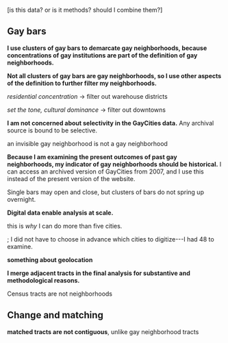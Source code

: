 ---
---

[is this data? or is it methods? should I combine them?]

## Gay bars

**I use clusters of gay bars to demarcate gay neighborhoods, because concentrations of gay institutions are part of the definition of gay neighborhoods.**

**Not all clusters of gay bars are gay neighborhoods, so I use other aspects of the definition to further filter my neighborhoods.**

*residential concentration* -> filter out warehouse districts

*set the tone, cultural dominance* -> filter out downtowns

**I am not concerned about selectivity in the GayCities data.** Any archival source is bound to be selective.

an invisible gay neighborhood is not a gay neighborhood

**Because I am examining the present outcomes of past gay neighborhoods, my indicator of gay neighborhoods should be historical.** I can access an archived version of GayCities from 2007, and I use this instead of the present version of the website.


Single bars may open and close, but clusters of bars do not spring up overnight.

**Digital data enable analysis at scale.**

this is *why* I can do more than five cities.

; I did not have to choose in advance which cities to digitize---I had 48 to examine.


**something about geolocation**

**I merge adjacent tracts in the final analysis for substantive and methodological reasons.**

Census tracts are not neighborhoods

## Change and matching



**matched tracts are not contiguous**, unlike gay neighborhood tracts
